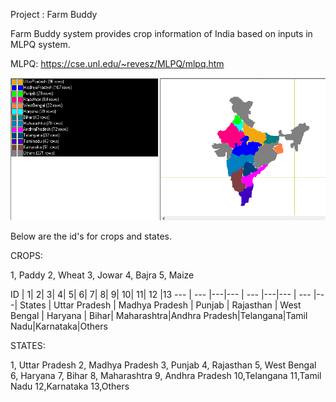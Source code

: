 Project : Farm Buddy 

Farm Buddy system provides crop information of India based on inputs in MLPQ system. 

MLPQ: https://cse.unl.edu/~revesz/MLPQ/mlpq.htm

![Alt text](India.PNG?raw=true "India")

Below are the id's for crops and states.



CROPS:

1, Paddy
2, Wheat
3, Jowar
4, Bajra
5, Maize


 ID |  1| 2| 3| 4| 5| 6| 7| 8| 9| 10| 11| 12 |13
--- | --- |---|--- | --- |---|--- | --- |---|
States | Uttar Pradesh | Madhya Pradesh | Punjab | Rajasthan | West Bengal | Haryana | Bihar| Maharashtra|Andhra Pradesh|Telangana|Tamil Nadu|Karnataka|Others

STATES:

1, Uttar Pradesh
2, Madhya Pradesh
3, Punjab 
4, Rajasthan
5, West Bengal
6, Haryana
7, Bihar
8, Maharashtra
9, Andhra Pradesh
10,Telangana
11,Tamil Nadu
12,Karnataka
13,Others
